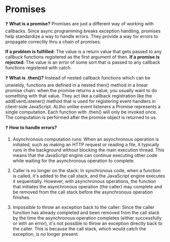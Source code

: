 # Promises


   
:question: **What is a promise?** 
Promises are just a different way of working with callbacks. Since async programming breaks exception handling, promises help standardize a way to handle errors. They provide a way for errors to propagate correctily thru a chain of promises. 

**If a problem is fulfilled:** The value is a return value that gets passed to any callbuck functions registered as the first argument of then.
**If a promise is rejected:** The value is an error of some sort that is passed to any callback functions registered with catch. 


:question: **What is .then()?**
Instead of nested callback functions which can be unwieldy, functions are defined in a nested then() method in a linear promise chain.
when the promise returns a value, you usually want to do something with that value. 
They act like a callback registration like the addEventListener() method that is used for registering event handlers in client-side JavaScript. ALtho unlike event listeners a Promise represents a single computation. Each function with .then() will only be invoked once. The computation is performed after the promise object is returned to us. 


:question: **How to handle errors?**

1. Asynchronous computation runs: When an asynchronous operation is initiated, such as making an HTTP request or reading a file, it typically runs in the background without blocking the main execution thread. This means that the JavaScript engine can continue executing other code while waiting for the asynchronous operation to complete.

2. Caller is no longer on the stack: In synchronous code, when a function is called, it's added to the call stack, and the JavaScript engine executes it sequentially. However, with asynchronous operations, the function that initiates the asynchronous operation (the caller) may complete and be removed from the call stack before the asynchronous operation finishes.

3. Impossible to throw an exception back to the caller: Since the caller function has already completed and been removed from the call stack by the time the asynchronous operation completes (either successfully or with an error), it's not possible to throw an exception directly back to the caller. This is because the call stack, which would catch the exception, is no longer present.
   
